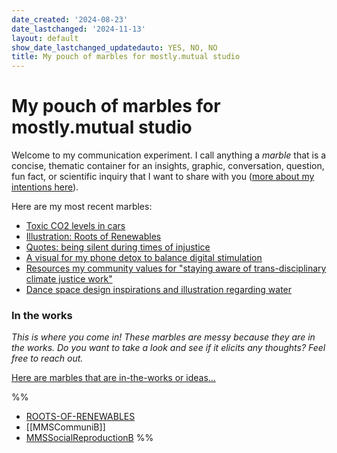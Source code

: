 ```yaml
---
date_created: '2024-08-23'
date_lastchanged: '2024-11-13'
layout: default
show_date_lastchanged_updatedauto: YES, NO, NO
title: My pouch of marbles for mostly.mutual studio
---
```

# My pouch of marbles for mostly.mutual studio
Welcome to my communication experiment. I call anything a *marble* that is a concise, thematic container for an insights, graphic, conversation, question, fun fact, or scientific inquiry that I want to share with you ([more about my intentions here](MMSCommuniA.md)).

Here are my most recent marbles:

- [Toxic CO2 levels in cars](MMSCO2InCars.md)
- [Illustration: Roots of Renewables](ROOTS-OF-RENEWABLES.md)
- [Quotes: being silent during times of injustice](QUOTES-INJUSTICE-SILENCE.md)
- [A visual for my phone detox to balance digital stimulation](MMSCommuniB.md)
- [Resources my community values for "staying aware of trans-disciplinary climate justice work"](MMSQ-Transdisciplinary-awareness.md)
- [Dance space design inspirations and illustration regarding water](EYTCareClubInspo-B-Drinks.md)

### In the works
*This is where you come in! These marbles are messy because they are in the works. Do you want to take a look and see if it elicits any thoughts? Feel free to reach out.*

[Here are marbles that are in-the-works or ideas...](MMSInTheWorks.md)

%%
- [ROOTS-OF-RENEWABLES](ROOTS-OF-RENEWABLES.md)
- [[MMSCommuniB]]
- [MMSSocialReproductionB](MMSSocialReproductionB.md)
%%
